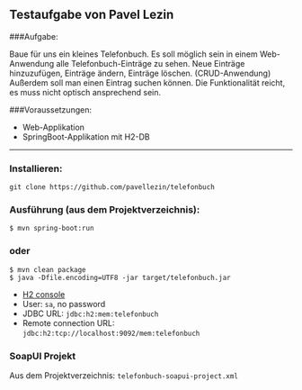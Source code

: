 Testaufgabe von Pavel Lezin
----
###Aufgabe:

Baue für uns ein kleines Telefonbuch.
Es soll möglich sein in einem Web-Anwendung alle Telefonbuch-Einträge zu sehen. Neue Einträge hinzuzufügen, Einträge ändern, Einträge löschen. (CRUD-Anwendung)
Außerdem soll man einen Eintrag suchen können.
Die Funktionalität reicht, es muss nicht optisch ansprechend sein.

###Voraussetzungen:

* Web-Applikation
* SpringBoot-Applikation mit H2-DB

-----------------------------

### Installieren:

    git clone https://github.com/pavellezin/telefonbuch

### Ausführung (aus dem Projektverzeichnis):

    $ mvn spring-boot:run

### oder

    $ mvn clean package
    $ java -Dfile.encoding=UTF8 -jar target/telefonbuch.jar

- <a href="http://localhost:8082/">H2 console</a>
- User: `sa`, no password
- JDBC URL: `jdbc:h2:mem:telefonbuch`
- Remote connection URL: `jdbc:h2:tcp://localhost:9092/mem:telefonbuch`

### SoapUI Projekt

Aus dem Projektverzeichnis: `telefonbuch-soapui-project.xml`

